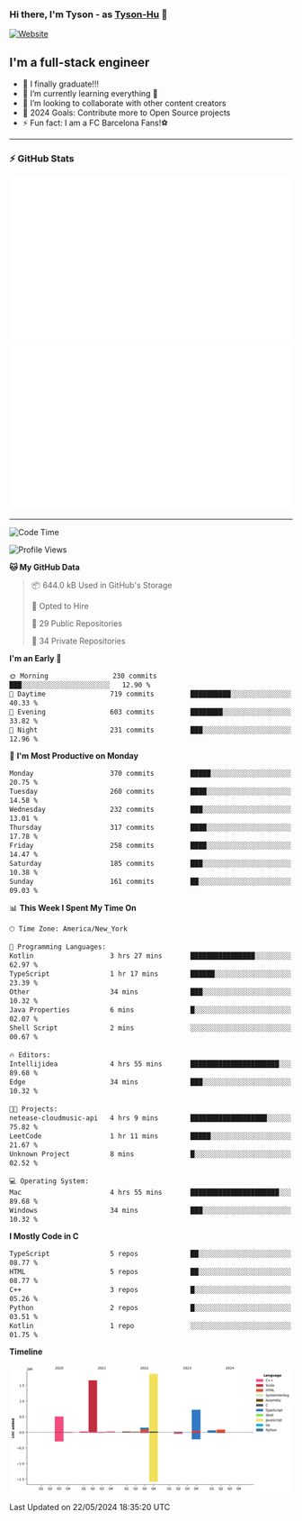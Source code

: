 ### Hi there, I'm Tyson - as [Tyson-Hu][website] 👋

[![Website](https://img.shields.io/website?label=Tianzhe.me&style=for-the-badge&url=https%3A%2F%2Ftianzhe.me)](https://tianzhe.me)


## I'm a full-stack engineer

- 🔭 I finally graduate!!!
- 🌱 I’m currently learning everything 🤣
- 👯 I’m looking to collaborate with other content creators
- 🥅 2024 Goals: Contribute more to Open Source projects
- ⚡ Fun fact: I am a FC Barcelona Fans!⚽️

---

### ⚡️ GitHub Stats
![](https://raw.githubusercontent.com/Tyson-Hu/github-stats-card/master/generated/overview.svg)
![](https://raw.githubusercontent.com/Tyson-Hu/github-stats-card/master/generated/languages.svg)

---

<!--START_SECTION:waka-->
![Code Time](http://img.shields.io/badge/Code%20Time-146%20hrs%202%20mins-blue)

![Profile Views](http://img.shields.io/badge/Profile%20Views-0-blue)

**🐱 My GitHub Data** 

> 📦 644.0 kB Used in GitHub's Storage 
 > 
> 💼 Opted to Hire
 > 
> 📜 29 Public Repositories 
 > 
> 🔑 34 Private Repositories 
 > 
**I'm an Early 🐤** 

```text
🌞 Morning                230 commits         ███░░░░░░░░░░░░░░░░░░░░░░   12.90 % 
🌆 Daytime                719 commits         ██████████░░░░░░░░░░░░░░░   40.33 % 
🌃 Evening                603 commits         ████████░░░░░░░░░░░░░░░░░   33.82 % 
🌙 Night                  231 commits         ███░░░░░░░░░░░░░░░░░░░░░░   12.96 % 
```
📅 **I'm Most Productive on Monday** 

```text
Monday                   370 commits         █████░░░░░░░░░░░░░░░░░░░░   20.75 % 
Tuesday                  260 commits         ████░░░░░░░░░░░░░░░░░░░░░   14.58 % 
Wednesday                232 commits         ███░░░░░░░░░░░░░░░░░░░░░░   13.01 % 
Thursday                 317 commits         ████░░░░░░░░░░░░░░░░░░░░░   17.78 % 
Friday                   258 commits         ████░░░░░░░░░░░░░░░░░░░░░   14.47 % 
Saturday                 185 commits         ███░░░░░░░░░░░░░░░░░░░░░░   10.38 % 
Sunday                   161 commits         ██░░░░░░░░░░░░░░░░░░░░░░░   09.03 % 
```


📊 **This Week I Spent My Time On** 

```text
🕑︎ Time Zone: America/New_York

💬 Programming Languages: 
Kotlin                   3 hrs 27 mins       ████████████████░░░░░░░░░   62.97 % 
TypeScript               1 hr 17 mins        ██████░░░░░░░░░░░░░░░░░░░   23.39 % 
Other                    34 mins             ███░░░░░░░░░░░░░░░░░░░░░░   10.32 % 
Java Properties          6 mins              █░░░░░░░░░░░░░░░░░░░░░░░░   02.07 % 
Shell Script             2 mins              ░░░░░░░░░░░░░░░░░░░░░░░░░   00.67 % 

🔥 Editors: 
Intellijidea             4 hrs 55 mins       ██████████████████████░░░   89.68 % 
Edge                     34 mins             ███░░░░░░░░░░░░░░░░░░░░░░   10.32 % 

🐱‍💻 Projects: 
netease-cloudmusic-api   4 hrs 9 mins        ███████████████████░░░░░░   75.82 % 
LeetCode                 1 hr 11 mins        █████░░░░░░░░░░░░░░░░░░░░   21.67 % 
Unknown Project          8 mins              █░░░░░░░░░░░░░░░░░░░░░░░░   02.52 % 

💻 Operating System: 
Mac                      4 hrs 55 mins       ██████████████████████░░░   89.68 % 
Windows                  34 mins             ███░░░░░░░░░░░░░░░░░░░░░░   10.32 % 
```

**I Mostly Code in C** 

```text
TypeScript               5 repos             ██░░░░░░░░░░░░░░░░░░░░░░░   08.77 % 
HTML                     5 repos             ██░░░░░░░░░░░░░░░░░░░░░░░   08.77 % 
C++                      3 repos             █░░░░░░░░░░░░░░░░░░░░░░░░   05.26 % 
Python                   2 repos             █░░░░░░░░░░░░░░░░░░░░░░░░   03.51 % 
Kotlin                   1 repo              ░░░░░░░░░░░░░░░░░░░░░░░░░   01.75 % 
```



**Timeline**

![Lines of Code chart](https://raw.githubusercontent.com/Tyson-Hu/Tyson-Hu/main/assets/bar_graph.png)


 Last Updated on 22/05/2024 18:35:20 UTC
<!--END_SECTION:waka-->


[website]: https://github.com/Tyson-Hu
